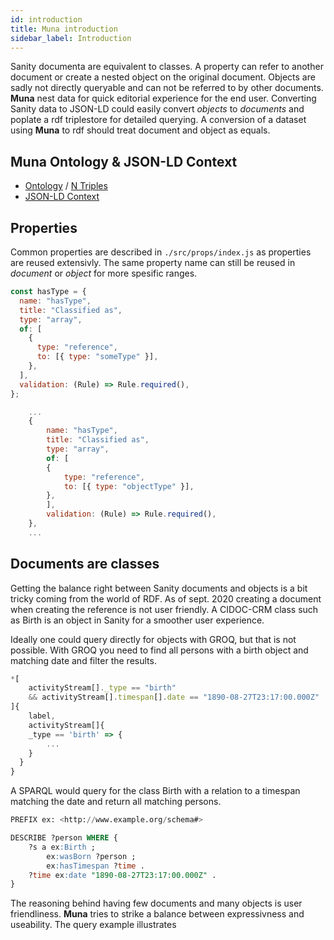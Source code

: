 ```yaml
---
id: introduction
title: Muna introduction
sidebar_label: Introduction
---
```


Sanity documenta are equivalent to classes. A property can refer to another document or create a nested object on the original document. Objects are sadly not directly queryable and can not be referred to by other documents. **Muna** nest data for quick editorial experience for the end user. Converting Sanity data to JSON-LD could easily convert _objects_ to _documents_ and poplate a rdf triplestore for detailed querying. A conversion of a dataset using **Muna** to rdf should treat document and object as equals.

## Muna Ontology & JSON-LD Context

- [Ontology](https://muna.xyz/model/0.1/ontology.json) / [N Triples](https://muna.xyz/model/0.1/ontology.n3)
- [JSON-LD Context](https://muna.xyz/model/0.1/context.json)

## Properties

Common properties are described in `./src/props/index.js` as properties are reused extensivly. The same property name can still be reused in _document_ or _object_ for more spesific ranges.

```js title="./src/props/index.js"
const hasType = {
  name: "hasType",
  title: "Classified as",
  type: "array",
  of: [
    {
      type: "reference",
      to: [{ type: "someType" }],
    },
  ],
  validation: (Rule) => Rule.required(),
};
```

```js title="./src/documents/madeObject.js"
    ...
    {
        name: "hasType",
        title: "Classified as",
        type: "array",
        of: [
        {
            type: "reference",
            to: [{ type: "objectType" }],
        },
        ],
        validation: (Rule) => Rule.required(),
    },
    ...
```

## Documents are classes

Getting the balance right between Sanity documents and objects is a bit tricky coming from the world of RDF. As of sept. 2020 creating a document when creating the reference is not user friendly. A CIDOC-CRM class such as Birth is an object in Sanity for a smoother user experience.

Ideally one could query directly for objects with GROQ, but that is not possible. With GROQ you need to find all persons with a birth object and matching date and filter the results.

```js title="GROQ"
*[
    activityStream[]._type == "birth"
    && activityStream[].timespan[].date == "1890-08-27T23:17:00.000Z"
]{
    label,
	activityStream[]{
  	_type == 'birth' => {
        ...
    }
  }
}
```

A SPARQL would query for the class Birth with a relation to a timespan matching the date and return all matching persons.

```sql title="SPARQL"
PREFIX ex: <http://www.example.org/schema#>

DESCRIBE ?person WHERE {
    ?s a ex:Birth ;
        ex:wasBorn ?person ;
        ex:hasTimespan ?time .
    ?time ex:date "1890-08-27T23:17:00.000Z" .
}
```

The reasoning behind having few documents and many objects is user friendliness. **Muna** tries to strike a balance between expressivness and useability. The query example illustrates
